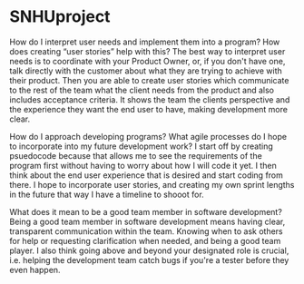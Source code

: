 # SNHUproject 
How do I interpret user needs and implement them into a program? How does creating “user stories” help with this?
  The best way to interpret user needs is to coordinate with your Product Owner, or, if you don't have one, talk directly with the customer about what they are trying to achieve with their product. Then you are able to create user stories which communicate to the rest of the team what the client needs from the product and also includes acceptance criteria. It shows the team the clients perspective and the experience they want the end user to have, making development more clear.
  
How do I approach developing programs? What agile processes do I hope to incorporate into my future development work?
  I start off by creating psuedocode because that allows me to see the requirements of the program first without having to worry about how I will code it yet. I then think about the end user experience that is desired and start coding from there. I hope to incorporate user stories, and creating my own sprint lengths in the future that way I have a timeline to shooot for.

What does it mean to be a good team member in software development?
  Being a good team member in software development means having clear, transparent communication within the team. Knowing when to ask others for help or requesting clarification when needed, and being a good team player. I also think going above and beyond your designated role is crucial, i.e. helping the development team catch bugs if you're a tester before they even happen.
